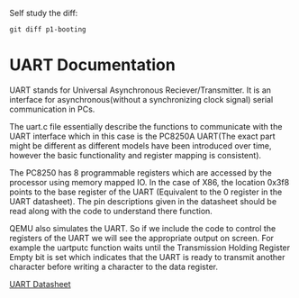 Self study the diff:

`git diff p1-booting`


# UART Documentation

UART stands for Universal Asynchronous Reciever/Transmitter. It is an interface for asynchronous(without a synchronizing clock signal) serial communication in PCs.

The uart.c file essentially describe the functions to communicate with the UART interface which in this case is the PC8250A UART(The exact part might be different as different models have been introduced over time, however the basic functionality and register mapping is consistent). 

The PC8250 has 8 programmable registers which are accessed by the processor using memory mapped IO. In the case of X86, the location 0x3f8 points to the base register of the UART (Equivalent to the 0 register in the UART datasheet). The pin descriptions given in the datasheet should be read along with the code to understand there function.

QEMU also simulates the UART. So if we include the code to control the registers of the UART we will see the appropriate output on screen. For example the uartputc function waits until the Transmission Holding Register Empty bit is set which indicates that the UART is ready to transmit another character before writing a character to the data register.

[UART Datasheet](https://sys.cs.fau.de/extern/lehre/ws22/bs/uebung/aufgabe3/uart-8250a.pdf)